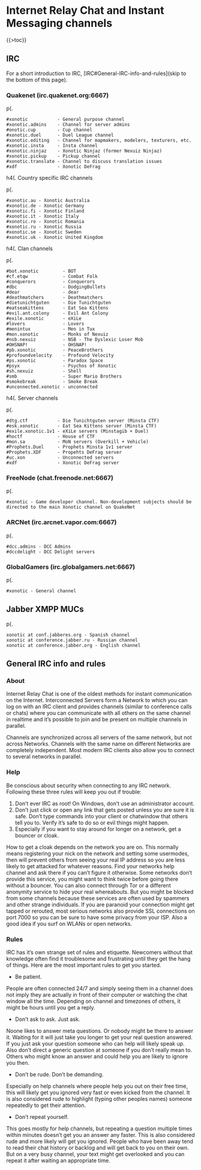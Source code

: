 Internet Relay Chat and Instant Messaging channels
==================================================

{{\>toc}}

IRC
---

For a short introduction to IRC, [IRC\#General-IRC-info-and-rules](skip to the bottom of this page).

### Quakenet (irc.quakenet.org:6667)

p(.

    #xonotic           - General purpose channel
    #xonotic.admins    - Channel for server admins
    #onotic.cup        - Cup channel
    #xonotic.duel      - Duel League channel
    #xonotic.editing   - Channel for mapmakers, modelers, texturers, etc.
    #xonotic.insta     - Insta channel
    #xonotic.ninjaz    - Xonotic Ninjaz (former Nexuiz Ninjaz)
    #xonotic.pickup    - Pickup channel
    #xonotic.translate - Channel to discuss translation issues
    #xdf               - Xonotic DeFrag

h4(. Country specific IRC channels

p(.

    #xonotic.au - Xonotic Australia
    #xonotic.de - Xonotic Germany
    #xonotic.fi - Xonotic Finland
    #xonotic.it - Xonotic Italy
    #xonotic.ro - Xonotic Romania
    #xonotic.ru - Xonotic Russia
    #xonotic.se - Xonotic Sweden
    #xonotic.uk - Xonotic United Kingdom

h4(. Clan channels

p(.

    #bot.xonotic         - BOT
    #cf.etqw             - Combat Folk
    #conquerors          - Conquerors
    #dbc                 - DodgingBullets
    #dear                - dear
    #deathmatchers       - Deathmatchers
    #dietunichtguten     - Die Tunichtguten
    #eatseakittens       - Eat Sea Kittens
    #evil.ant.colony     - Evil Ant Colony
    #exile.xonotic       - eXiLe
    #lovers              - Lovers
    #menintux            - Men in Tux
    #mon.xonotic         - Monks of Nexuiz
    #nsb.nexuiz          - NSB - The Dyslexic Loser Mob
    #OHSNAP!             - OHSNAP!
    #pb.xonotic          - PeaceBrothers
    #profoundvelocity    - Profound Velocity
    #ps.xonotic          - Paradox Space
    #psyx                - Psychos of Xonotic
    #sh.nexuiz           - Shell
    #smb                 - Super Mario Brothers
    #smokebreak          - Smoke Break
    #unconnected.xonotic - unconnected

h4(. Server channels

p(.

    #dtg.ctf           - Die Tunichtguten server (Minsta CTF)
    #esk.xonotic       - Eat Sea Kittens server (Minsta CTF)
    #exile.xonotic.1v1 - eXiLe servers (Minstagib + Duel)
    #hoctf             - House of CTF
    #mon.sa            - MoN servers (Overkill + Vehicle)
    #Prophets.Duel     - Prophets Minsta 1v1 server
    #Prophets.XDF      - Propehts DeFrag server
    #uc.xon            - Unconnected servers
    #xdf               - Xonotic DeFrag server

### FreeNode (chat.freenode.net:6667)

p(.

    #xonotic - Game developer channel. Non-development subjects should be directed to the main Xonotic channel on QuakeNet

### ARCNet (irc.arcnet.vapor.com:6667)

p(.

    #dcc.admins - DCC Admins
    #dccdelight - DCC Delight servers

### GlobalGamers (irc.globalgamers.net:6667)

p(.

    #xonotic - General channel

Jabber XMPP MUCs
----------------

p(.

    xonotic at conf.jabberes.org - Spanish channel
    xonotic at conference.jabber.ru - Russian channel
    xonotic at conference.jabber.org - English channel

General IRC info and rules
--------------------------

### About

Internet Relay Chat is one of the oldest methods for instant communication on the Internet. Interconnected Servers form a Network to which you can log on with an IRC client and provides channels (similar to conference calls or chats) where you can communicate with all others on the same channel in realtime and it’s possible to join and be present on multiple channels in parallel.

Channels are synchronized across all servers of the same network, but not across Networks. Channels with the same name on different Networks are completely independent.
Most modern IRC clients also allow you to connect to several networks in parallel.

### Help

Be conscious about security when connecting to any IRC network. Following these three rules will keep you out if trouble:

1.  Don’t ever IRC as root! On Windows, don’t use an administrator account.
2.  Don’t just click or open any link that gets posted unless you are sure it is safe.
     Don’t type commands into your client or chatwindow that others tell you to. Verify it’s safe to do so or evil things might happen.
3.  Especially if you want to stay around for longer on a network, get a bouncer or cloak.

How to get a cloak depends on the network you are on. This normally means registering your nick on the network and setting some usermodes, then will prevent others from seeing your real IP address so you are less likely to get attacked for whatever reasons. Find your networks help channel and ask there if you can’t figure it otherwise.
Some networks don’t provide this service, you might want to think twice before going there without a bouncer.
You can also connect through Tor or a different anonymity service to hide your real whereabouts. But you might be blocked from some channels because these services are often used by spammers and other strange individuals.
If you are paranoid your connection might get tapped or rerouted, most serious networks also provide SSL connections on port 7000 so you can be sure to have some privacy from your ISP. Also a good idea if you surf on WLANs or open networks.

### Rules

IRC has it’s own strange set of rules and etiquette. Newcomers without that knowledge often find it troublesome and frustrating until they get the hang of things.
Here are the most important rules to get you started.

-   Be patient.

People are often connected 24/7 and simply seeing them in a channel does not imply they are actually in front of their computer or watching the chat window all the time. Depending on channel and timezones of others, it might be hours until you get a reply.

-   Don’t ask to ask. Just ask.

Noone likes to answer meta questions. Or nobody might be there to answer it. Waiting for it will just take you longer to get your real question answered.
If you just ask your question someone who can help will likely speak up.
Also don’t direct a generic question at someone if you don’t really mean to. Others who might know an answer and could help you are likely to ignore you then.

-   Don’t be rude. Don’t be demanding.

Especially on help channels where people help you out on their free time, this will likely get you ignored very fast or even kicked from the channel.
It is also considered rude to highlight (typing other peoples names) someone repeatedly to get their attention.

-   Don’t repeat yourself.

This goes mostly for help channels, but repeating a question multiple times within minutes doesn’t get you an answer any faster.
This is also considered rude and more likely will get you ignored.
People who have been away tend to read their chat history or backlog and will get back to you on their own.
But on a very busy channel, your text might get overlooked and you can repeat it after waiting an appropriate time.
